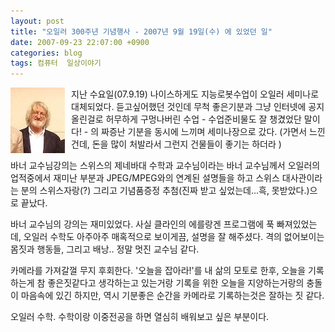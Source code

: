 ```yaml
---
layout: post
title: "오일러 300주년 기념행사 - 2007년 9월 19일(수) 에 있었던 일"
date: 2007-09-23 22:07:00 +0900
categories: blog
tags: 컴퓨터  일상이야기
---
```


<div class="imageblock left" style="float: left; margin-right: 10px;"><img src="/assets/img/post/euler.jpg"></div>

지난 수요일(07.9.19) 나이스하게도 지능로봇수업이 오일러 세미나로 대체되었다. 듣고싶어했던 것인데 무척 좋은기분과 그냥 인터넷에 공지올린걸로 허무하게 구멍나버린 수업 - 수업준비물도 잘 챙겼었단 말이다! - 의 짜증난 기분을 동시에 느끼며 세미나장으로 갔다. (가면서 느낀건데, 돈을 많이 처발라서 그런지 건물들이 좋기는 하더라 )

바너 교수님강의는 스위스의 제네바대 수학과 교수님이라는 바너 교수님께서 오일러의 업적중에서 재미난 부분과 JPEG/MPEG와의 연계된 설명들을 하고 스위스 대사관이라는 분의 스위스자랑(?) 그리고 기념품증정 추첨(진짜 받고 싶었는데...흑, 못받았다.)으로 끝났다.

바너 교수님의 강의는 재미있었다. 사실 클라인의 에를랑겐 프로그램에 푹 빠져있었는데, 오일러 수학도 아주아주 매혹적으로 보이게끔, 설명을 잘 해주셨다. 격의 없어보이는 몸짓과 행동들, 그리고 배낭.. 정말 멋진 교수님 같다.

카메라를 가져갈껄 무지 후회한다. '오늘을 잡아라!'를 내 삶의 모토로 한후, 오늘을 기록하는게 참 좋은짓같다고 생각하는고 있는거랑 기록을 위한 오늘을 지양하는거랑의 충돌이 마음속에 있긴 하지만, 역시 기분좋은 순간을 카메라로 기록하는것은 잘하는 짓 같다.

오일러 수학. 수학이랑 이중전공을 하면 열심히 배워보고 싶은 부분이다.

